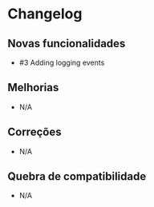 # Changelog

## Novas funcionalidades

 - #3 Adding logging events

## Melhorias

 - N/A

## Correções

 - N/A

## Quebra de compatibilidade

 - N/A

